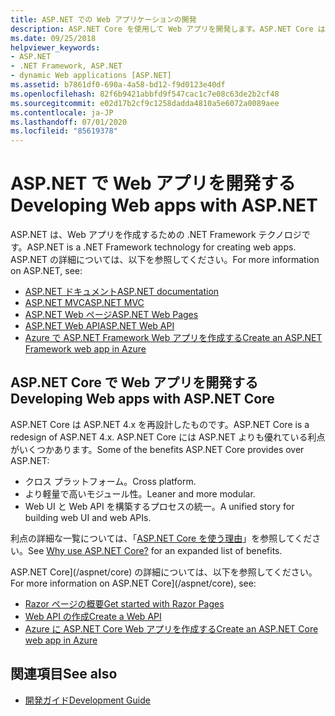 ```yaml
---
title: ASP.NET での Web アプリケーションの開発
description: ASP.NET Core を使用して Web アプリを開発します。ASP.NET Core は ASP.NET 4.x を再設計したもので、クロスプラットフォームで、無駄がなく、よりモジュール化されており、Web UI と Web API をビルドするために統合されています。
ms.date: 09/25/2018
helpviewer_keywords:
- ASP.NET
- .NET Framework, ASP.NET
- dynamic Web applications [ASP.NET]
ms.assetid: b7861df0-690a-4a58-bd12-f9d0123e40df
ms.openlocfilehash: 82f6b9421abbfd9f547cac1c7e08c63de2b2cf48
ms.sourcegitcommit: e02d17b2cf9c1258dadda4810a5e6072a0089aee
ms.contentlocale: ja-JP
ms.lasthandoff: 07/01/2020
ms.locfileid: "85619378"
---
```

# <a name="developing-web-apps-with-aspnet"></a><span data-ttu-id="0b79a-103">ASP.NET で Web アプリを開発する</span><span class="sxs-lookup"><span data-stu-id="0b79a-103">Developing Web apps with ASP.NET</span></span>

<span data-ttu-id="0b79a-104">ASP.NET は、Web アプリを作成するための .NET Framework テクノロジです。</span><span class="sxs-lookup"><span data-stu-id="0b79a-104">ASP.NET is a .NET Framework technology for creating web apps.</span></span> <span data-ttu-id="0b79a-105">ASP.NET の詳細については、以下を参照してください。</span><span class="sxs-lookup"><span data-stu-id="0b79a-105">For more information on ASP.NET, see:</span></span>

- [<span data-ttu-id="0b79a-106">ASP.NET ドキュメント</span><span class="sxs-lookup"><span data-stu-id="0b79a-106">ASP.NET documentation</span></span>](/aspnet/overview)
- [<span data-ttu-id="0b79a-107">ASP.NET MVC</span><span class="sxs-lookup"><span data-stu-id="0b79a-107">ASP.NET MVC</span></span>](https://dotnet.microsoft.com/apps/aspnet/mvc)
- [<span data-ttu-id="0b79a-108">ASP.NET Web ページ</span><span class="sxs-lookup"><span data-stu-id="0b79a-108">ASP.NET Web Pages</span></span>](https://dotnet.microsoft.com/apps/aspnet/web-apps)
- [<span data-ttu-id="0b79a-109">ASP.NET Web API</span><span class="sxs-lookup"><span data-stu-id="0b79a-109">ASP.NET Web API</span></span>](https://dotnet.microsoft.com/apps/aspnet/apis)  
- [<span data-ttu-id="0b79a-110">Azure で ASP.NET Framework Web アプリを作成する</span><span class="sxs-lookup"><span data-stu-id="0b79a-110">Create an ASP.NET Framework web app in Azure</span></span>](/azure/app-service/app-service-web-get-started-dotnet-framework)

## <a name="developing-web-apps-with-aspnet-core"></a><span data-ttu-id="0b79a-111">ASP.NET Core で Web アプリを開発する</span><span class="sxs-lookup"><span data-stu-id="0b79a-111">Developing Web apps with ASP.NET Core</span></span>

<span data-ttu-id="0b79a-112">ASP.NET Core は ASP.NET 4.x を再設計したものです。</span><span class="sxs-lookup"><span data-stu-id="0b79a-112">ASP.NET Core is a redesign of ASP.NET 4.x.</span></span> <span data-ttu-id="0b79a-113">ASP.NET Core には ASP.NET よりも優れている利点がいくつかあります。</span><span class="sxs-lookup"><span data-stu-id="0b79a-113">Some of the benefits ASP.NET Core provides over ASP.NET:</span></span>

- <span data-ttu-id="0b79a-114">クロス プラットフォーム。</span><span class="sxs-lookup"><span data-stu-id="0b79a-114">Cross platform.</span></span>
- <span data-ttu-id="0b79a-115">より軽量で高いモジュール性。</span><span class="sxs-lookup"><span data-stu-id="0b79a-115">Leaner and more modular.</span></span>
- <span data-ttu-id="0b79a-116">Web UI と Web API を構築するプロセスの統一。</span><span class="sxs-lookup"><span data-stu-id="0b79a-116">A unified story for building web UI and web APIs.</span></span>

<span data-ttu-id="0b79a-117">利点の詳細な一覧については、「[ASP.NET Core を使う理由](/aspnet/core/introduction-to-aspnet-core#why-choose-aspnet-core)」を参照してください。</span><span class="sxs-lookup"><span data-stu-id="0b79a-117">See [Why use ASP.NET Core?](/aspnet/core/introduction-to-aspnet-core#why-choose-aspnet-core) for an expanded list of benefits.</span></span>

<span data-ttu-id="0b79a-118">ASP.NET Core](/aspnet/core) の詳細については、以下を参照してください。</span><span class="sxs-lookup"><span data-stu-id="0b79a-118">For more information on ASP.NET Core](/aspnet/core), see:</span></span>

- [<span data-ttu-id="0b79a-119">Razor ページの概要</span><span class="sxs-lookup"><span data-stu-id="0b79a-119">Get started with Razor Pages</span></span>](/aspnet/core/tutorials/razor-pages/razor-pages-start)
- [<span data-ttu-id="0b79a-120">Web API の作成</span><span class="sxs-lookup"><span data-stu-id="0b79a-120">Create a Web API</span></span>](/aspnet/core/tutorials/first-web-api)
- [<span data-ttu-id="0b79a-121">Azure に ASP.NET Core Web アプリを作成する</span><span class="sxs-lookup"><span data-stu-id="0b79a-121">Create an ASP.NET Core web app in Azure</span></span>](/azure/app-service/app-service-web-get-started-dotnet)
  
## <a name="see-also"></a><span data-ttu-id="0b79a-122">関連項目</span><span class="sxs-lookup"><span data-stu-id="0b79a-122">See also</span></span>

- [<span data-ttu-id="0b79a-123">開発ガイド</span><span class="sxs-lookup"><span data-stu-id="0b79a-123">Development Guide</span></span>](development-guide.md)
